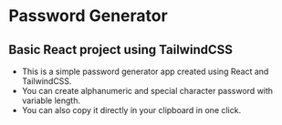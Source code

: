 # Password Generator

## Basic React project using TailwindCSS

- This is a simple password generator app created using React and TailwindCSS.
- You can create alphanumeric and special character password with variable length.
- You can also copy it directly in your clipboard in one click.
